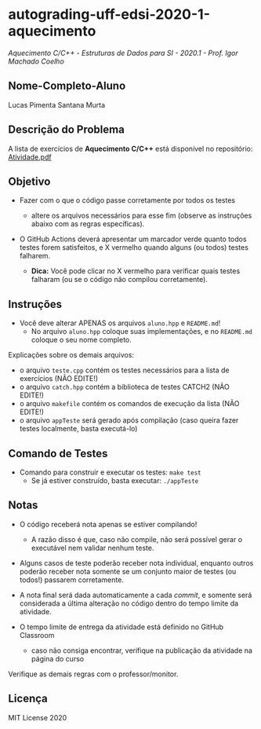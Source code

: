 # autograding-uff-edsi-2020-1-aquecimento

*Aquecimento C/C++ - Estruturas de Dados para SI - 2020.1 - Prof. Igor Machado Coelho*

## Nome-Completo-Aluno

Lucas Pimenta Santana Murta

## Descrição do Problema

A lista de exercícios de **Aquecimento C/C++** está disponível no repositório: [Atividade.pdf](./descricao/Atividade.pdf)

## Objetivo

- Fazer com o que o código passe corretamente por todos os testes
   * altere os arquivos necessários para esse fim (observe as instruções abaixo com as regras específicas).

- O GitHub Actions deverá apresentar um marcador verde quanto todos testes forem satisfeitos, e X vermelho quando alguns (ou todos) testes falharem. 
    * **Dica:** Você pode clicar no X vermelho para verificar quais testes falharam (ou se o código não compilou corretamente).

## Instruções


- Você deve alterar APENAS os arquivos `aluno.hpp` e `README.md`!
   * No arquivo `aluno.hpp` coloque suas implementações, e no `README.md` coloque o seu nome completo.

Explicações sobre os demais arquivos:

- o arquivo `teste.cpp` contém os testes necessários para a lista de exercícios (NÃO EDITE!)
- o arquivo `catch.hpp` contém a biblioteca de testes CATCH2 (NÃO EDITE!)
- o arquivo `makefile` contém os comandos de execução da lista (NÃO EDITE!)
- o arquivo `appTeste` será gerado após compilação (caso queira fazer testes localmente, basta executá-lo)

## Comando de Testes

- Comando para construir e executar os testes: `make test`
    * Se já estiver construído, basta executar: `./appTeste`

## Notas

- O código receberá nota apenas se estiver compilando! 
   * A razão disso é que, caso não compile, não será possível gerar o executável nem validar nenhum teste.

- Alguns casos de teste poderão receber nota individual, enquanto outros poderão receber nota somente se um conjunto maior de testes (ou todos!) passarem corretamente.

- A nota final será dada automaticamente a cada *commit*, e somente será considerada a última alteração no código dentro do tempo limite da atividade.

- O tempo limite de entrega da atividade está definido no GitHub Classroom
   * caso não consiga encontrar, verifique na publicação da atividade na página do curso

Verifique as demais regras com o professor/monitor.

## Licença

MIT License 2020
